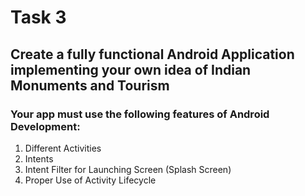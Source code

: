# Task 3
## Create a fully functional Android Application implementing your own idea of Indian Monuments and Tourism
### Your app must use the following features of Android Development:
1. Different Activities
2. Intents
3. Intent Filter for Launching Screen (Splash Screen)
4. Proper Use of Activity Lifecycle